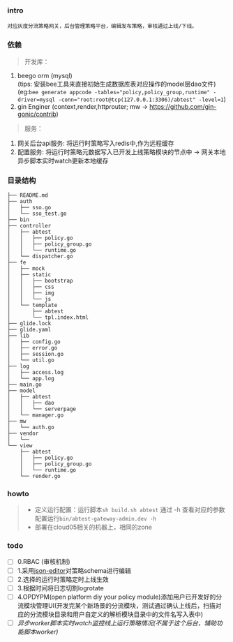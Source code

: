 ### intro
	对应灰度分流策略网关，后台管理策略平台，编辑发布策略，审核通过上线/下线。

### 依赖
>开发库：  
1. beego orm (mysql)  
	 (tips: 安装bee工具来直接初始生成数据库表对应操作的model层dao文件)
	 (eg:`bee generate appcode -tables="policy,policy_group,runtime" -driver=mysql -conn="root:root@tcp(127.0.0.1:3306)/abtest" -level=1`)
2. gin Enginer (context,render,httprouter; mw -> https://github.com/gin-gonic/contrib) 
	
>服务：  
1. 网关后台api服务: 将运行时策略写入redis中,作为远程缓存
2. 配置服务: 将运行时策略元数据写入已开发上线策略模块的节点中 -> 网关本地异步脚本实时watch更新本地缓存
	

### 目录结构
````
├── README.md
├── auth
│   ├── sso.go
│   └── sso_test.go
├── bin
├── controller
│   ├── abtest
│   │   ├── policy.go
│   │   ├── policy_group.go
│   │   └── runtime.go
│   └── dispatcher.go
├── fe
│   ├── mock
│   ├── static
│   │   ├── bootstrap
│   │   ├── css
│   │   ├── img
│   │   └── js
│   └── template
│       ├── abtest
│       └── tpl.index.html
├── glide.lock
├── glide.yaml
├── lib
│   ├── config.go
│   ├── error.go
│   ├── session.go
│   └── util.go
├── log
│   ├── access.log
│   └── app.log
├── main.go
├── model
│   ├── abtest
│   │   ├── dao
│   │   └── serverpage
│   └── manager.go
├── mw
│   └── auth.go
├── vendor
│   └── 
└── view
    ├── abtest
    │   ├── policy.go
    │   ├── policy_group.go
    │   └── runtime.go
    └── render.go
````

### howto
> - 定义运行配置：运行脚本`sh build.sh abtest` 通过 -h 查看对应的参数配置运行`bin/abtest-gateway-admin.dev -h`
> - 部署在cloud05相关的机器上，相同的zone

### todo
- [ ] 0.RBAC (审核机制)  
- [ ] 1.采用[json-editor](http://jeremydorn.com/json-editor/)对策略schema进行编辑
- [ ] 2.选择的运行时策略定时上线生效
- [ ] 3.根据时间将日志切割logrotate
- [ ] 4.OPDYPM(open platform diy your policy module)添加用户已开发好的分流模块管理UI(开发完某个新场景的分流模块，测试通过确认上线后，扫描对应的分流模块目录和用户自定义的解析模块目录中的文件名写入表中)
- [ ] _异步worker脚本实时watch监控线上运行策略情况(不属于这个后台，辅助功能脚本worker)_
